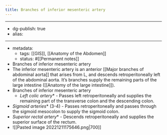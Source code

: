 ```yaml
---
title: Branches of inferior mesenteric artery
---
```


- --
- dg-publish: true
- alias:
- --
- metadata:
	- tags: [[GIS]], [[Anatomy of the Abdomen]]
	- status: #[[Permanent notes]]
- Branches of inferior mesenteric artery
- The inferior mesenteric artery is an anterior [[Major branches of abdominal aorta]] that arises from L, and descends retroperitoneally left of the abdominal aorta. It’s branches supply the remaining parts of the large intestine ([[Anatomy of the large intestine]]).
- Branches of inferior mesenteric artery
	- *Left colic artery** - Passes left retroperitoneally and supplies the remaining part of the transverse colon and the descending colon.
- *Sigmoid arteries** (3-4) - Passes retroperitoneally and passes through the sigmoid mesocolon to supply the sigmoid colon.
- *Superior rectal artery** - Descends retroperitoneally and supplies the superior surface of the rectum.
- ![[Pasted image 20221211175646.png|700]]
